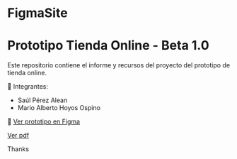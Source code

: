 # FigmaSite
# Prototipo Tienda Online - Beta 1.0

Este repositorio contiene el informe y recursos del proyecto del prototipo de tienda online.

👥 Integrantes:
- Saúl Pérez Alean
- Mario Alberto Hoyos Ospino

🔗 [Ver prototipo en Figma](https://www.figma.com/design/6g37hBPfKWGjIfjzbQU5Be/Beta-1.0?node-id=123-271&t=mOlQgSozx0G1d9NA-1)

[Ver pdf](file:///C:/Users/Kxnhckr/Downloads/Informe_Proyecto_Prototipo_Tienda_Saul_Mario.pdf)


Thanks 
